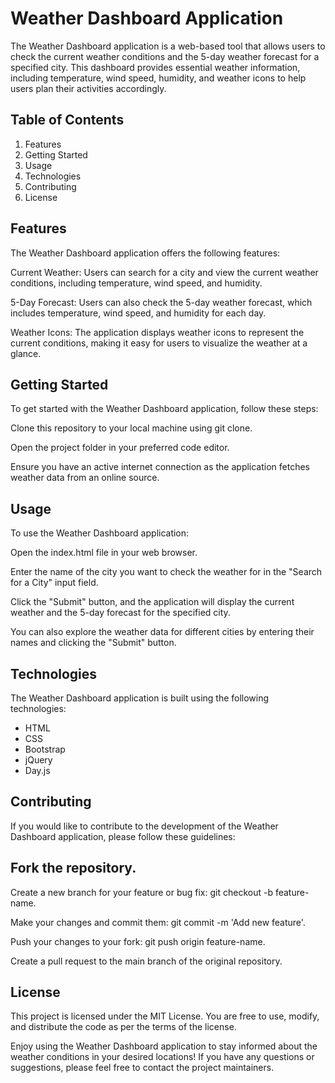 # Weather Dashboard Application
The Weather Dashboard application is a web-based tool that allows users to check the current weather conditions and the 5-day weather forecast for a specified city. This dashboard provides essential weather information, including temperature, wind speed, humidity, and weather icons to help users plan their activities accordingly.

## Table of Contents
1. Features
2. Getting Started
3. Usage
4. Technologies
5. Contributing
6. License

## Features
The Weather Dashboard application offers the following features:

Current Weather: Users can search for a city and view the current weather conditions, including temperature, wind speed, and humidity.

5-Day Forecast: Users can also check the 5-day weather forecast, which includes temperature, wind speed, and humidity for each day.

Weather Icons: The application displays weather icons to represent the current conditions, making it easy for users to visualize the weather at a glance.

## Getting Started
To get started with the Weather Dashboard application, follow these steps:

Clone this repository to your local machine using git clone.

Open the project folder in your preferred code editor.

Ensure you have an active internet connection as the application fetches weather data from an online source.

## Usage
To use the Weather Dashboard application:

Open the index.html file in your web browser.

Enter the name of the city you want to check the weather for in the "Search for a City" input field.

Click the "Submit" button, and the application will display the current weather and the 5-day forecast for the specified city.

You can also explore the weather data for different cities by entering their names and clicking the "Submit" button.

## Technologies
The Weather Dashboard application is built using the following technologies:

* HTML
* CSS
* Bootstrap
* jQuery 
* Day.js 
  
## Contributing
If you would like to contribute to the development of the Weather Dashboard application, please follow these guidelines:

## Fork the repository.

Create a new branch for your feature or bug fix: git checkout -b feature-name.

Make your changes and commit them: git commit -m 'Add new feature'.

Push your changes to your fork: git push origin feature-name.

Create a pull request to the main branch of the original repository.

## License
This project is licensed under the MIT License. You are free to use, modify, and distribute the code as per the terms of the license.

Enjoy using the Weather Dashboard application to stay informed about the weather conditions in your desired locations! If you have any questions or suggestions, please feel free to contact the project maintainers.
